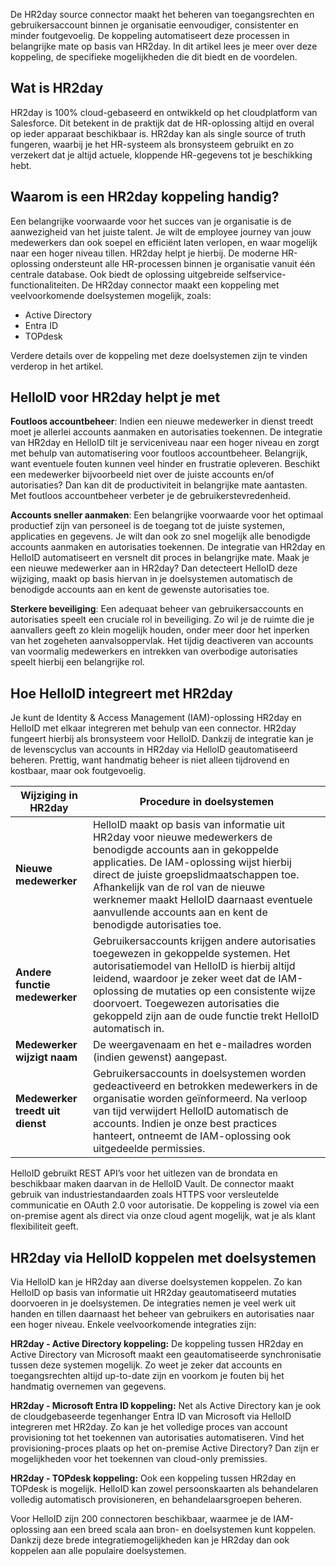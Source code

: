 De HR2day source connector maakt het beheren van toegangsrechten en gebruikersaccount binnen je organisatie eenvoudiger, consistenter en minder foutgevoelig. De koppeling automatiseert deze processen in belangrijke mate op basis van HR2day. In dit artikel lees je meer over deze koppeling, de specifieke mogelijkheden die dit biedt en de voordelen. 

## Wat is HR2day

HR2day is 100% cloud-gebaseerd en ontwikkeld op het cloudplatform van Salesforce. Dit betekent in de praktijk dat de HR-oplossing altijd en overal op ieder apparaat beschikbaar is. HR2day kan als single source of truth fungeren, waarbij je het HR-systeem als bronsysteem gebruikt en zo verzekert dat je altijd actuele, kloppende HR-gegevens tot je beschikking hebt. 

## Waarom is een HR2day koppeling handig?

Een belangrijke voorwaarde voor het succes van je organisatie is de aanwezigheid van het juiste talent. Je wilt de employee journey van jouw medewerkers dan ook soepel en efficiënt laten verlopen, en waar mogelijk naar een hoger niveau tillen. HR2day helpt je hierbij. De moderne HR-oplossing ondersteunt alle HR-processen binnen je organisatie vanuit één centrale database. Ook biedt de oplossing uitgebreide selfservice-functionaliteiten. De HR2day connector maakt een koppeling met veelvoorkomende doelsystemen mogelijk, zoals:

* Active Directory
* Entra ID
* TOPdesk

Verdere details over de koppeling met deze doelsystemen zijn te vinden verderop in het artikel.

## HelloID voor HR2day helpt je met

**Foutloos accountbeheer**: Indien een nieuwe medewerker in dienst treedt moet je allerlei accounts aanmaken en autorisaties toekennen. De integratie van HR2day en HelloID tilt je serviceniveau naar een hoger niveau en zorgt met behulp van automatisering voor foutloos accountbeheer. Belangrijk, want eventuele fouten kunnen veel hinder en frustratie opleveren. Beschikt een medewerker bijvoorbeeld niet over de juiste accounts en/of autorisaties? Dan kan dit de productiviteit in belangrijke mate aantasten. Met foutloos accountbeheer verbeter je de gebruikerstevredenheid.

**Accounts sneller aanmaken**: Een belangrijke voorwaarde voor het optimaal productief zijn van personeel is de toegang tot de juiste systemen, applicaties en gegevens. Je wilt dan ook zo snel mogelijk alle benodigde accounts aanmaken en autorisaties toekennen. De integratie van HR2day en HelloID automatiseert en versnelt dit proces in belangrijke mate. Maak je een nieuwe medewerker aan in HR2day? Dan detecteert HelloID deze wijziging, maakt op basis hiervan in je doelsystemen automatisch de benodigde accounts aan en kent de gewenste autorisaties toe. 

**Sterkere beveiliging**: Een adequaat beheer van gebruikersaccounts en autorisaties speelt een cruciale rol in beveiliging. Zo wil je de ruimte die je aanvallers geeft zo klein mogelijk houden, onder meer door het inperken van het zogeheten aanvalsoppervlak. Het tijdig deactiveren van accounts van voormalig medewerkers en intrekken van overbodige autorisaties speelt hierbij een belangrijke rol.

## Hoe HelloID integreert met HR2day
Je kunt de Identity & Access Management (IAM)-oplossing HR2day en HelloID met elkaar integreren met behulp van een connector. HR2day fungeert hierbij als bronsysteem voor HelloID. Dankzij de integratie kan je de levenscyclus van accounts in HR2day via HelloID geautomatiseerd beheren. Prettig, want handmatig beheer is niet alleen tijdrovend en kostbaar, maar ook foutgevoelig. 

| **Wijziging in HR2day**	| **Procedure in doelsystemen** |
----------------------|---------------------------|
|**Nieuwe medewerker**	|HelloID maakt op basis van informatie uit HR2day voor nieuwe medewerkers de benodigde accounts aan in gekoppelde applicaties. De IAM-oplossing wijst hierbij direct de juiste groepslidmaatschappen toe. Afhankelijk van de rol van de nieuwe werknemer maakt HelloID daarnaast eventuele aanvullende accounts aan en kent de benodigde autorisaties toe.| 
|**Andere functie medewerker**	|Gebruikersaccounts krijgen andere autorisaties toegewezen in gekoppelde systemen. Het autorisatiemodel van HelloID is hierbij altijd leidend, waardoor je zeker weet dat de IAM-oplossing de mutaties op een consistente wijze doorvoert. Toegewezen autorisaties die gekoppeld zijn aan de oude functie trekt HelloID automatisch in.|
|**Medewerker wijzigt naam**	|De weergavenaam en het e-mailadres worden (indien gewenst) aangepast.|
|**Medewerker treedt uit dienst**	|Gebruikersaccounts in doelsystemen worden gedeactiveerd en betrokken medewerkers in de organisatie worden geïnformeerd. Na verloop van tijd verwijdert HelloID automatisch de accounts. Indien je onze best practices hanteert, ontneemt de IAM-oplossing ook uitgedeelde permissies.|

HelloID gebruikt REST API’s voor het uitlezen van de brondata en beschikbaar maken daarvan in de HelloID Vault. De connector maakt gebruik van industriestandaarden zoals HTTPS voor versleutelde communicatie en OAuth 2.0 voor autorisatie. De koppeling is zowel via een on-premise agent als direct via onze cloud agent mogelijk, wat je als klant flexibiliteit geeft. 

## HR2day via HelloID koppelen met doelsystemen
Via HelloID kan je HR2day aan diverse doelsystemen koppelen. Zo kan HelloID op basis van informatie uit HR2day geautomatiseerd mutaties doorvoeren in je doelsystemen. De integraties nemen je veel werk uit handen en tillen daarnaast het beheer van gebruikers en autorisaties naar een hoger niveau. Enkele veelvoorkomende integraties zijn:

**HR2day - Active Directory koppeling:** De koppeling tussen HR2day en Active Directory van Microsoft maakt een geautomatiseerde synchronisatie tussen deze systemen mogelijk. Zo weet je zeker dat accounts en toegangsrechten altijd up-to-date zijn en voorkom je fouten bij het handmatig overnemen van gegevens.

**HR2day - Microsoft Entra ID koppeling:** Net als Active Directory kan je ook de cloudgebaseerde tegenhanger Entra ID van Microsoft via HelloID integreren met HR2day. Zo kan je het volledige proces van account provisioning tot het toekennen van autorisaties automatiseren. Vind het provisioning-proces plaats op het on-premise Active Directory? Dan zijn er mogelijkheden voor het toekennen van cloud-only premissies.

**HR2day - TOPdesk koppeling:** Ook een koppeling tussen HR2day en TOPdesk is mogelijk. HelloID kan zowel persoonskaarten als behandelaren volledig automatisch provisioneren, en behandelaarsgroepen beheren. 

Voor HelloID zijn 200 connectoren beschikbaar, waarmee je de IAM-oplossing aan een breed scala aan bron- en doelsystemen kunt koppelen. Dankzij deze brede integratiemogelijkheden kan je HR2day dan ook koppelen aan alle populaire doelsystemen.
